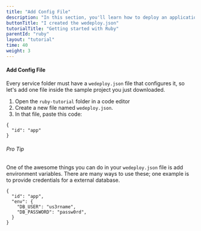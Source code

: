 ```yaml
---
title: "Add Config File"
description: "In this section, you'll learn how to deploy an application using Ruby."
buttonTitle: "I created the wedeploy.json"
tutorialTitle: "Getting started with Ruby"
parentId: "ruby"
layout: "tutorial"
time: 40
weight: 3
---
```


#### Add Config File

Every service folder must have a `wedeploy.json` file that configures it, so let's add one file inside the sample project you just downloaded.

1. Open the `ruby-tutorial` folder in a code editor
2. Create a new file named `wedeploy.json`.
3. In that file, paste this code:

```application/json
{
  "id": "app"
}
```

<aside>

###### <span class="icon-16-star"></span> Pro Tip

One of the awesome things you can do in your `wedeploy.json` file is add environment variables. There are many ways to use these; one example is to provide credentials for a external database.

```application/json
{
  "id": "app",
  "env": {
    "DB_USER": "us3rname",
    "DB_PASSWORD": "passw0rd",
  }
}
```

</aside>
